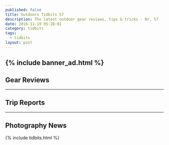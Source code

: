 ```yaml
---
published: false
title: Outdoors Tidbits 57
description: The latest outdoor gear reviews, tips & tricks - Nr. 57
date: 2016-11-19 05:28:01
category: tidbits
tags:
  - tidbits
layout: post
---
```


{% include banner_ad.html %}
---

## Gear Reviews

---

## Trip Reports

---

## Photography News

{% include tidbits.html %}
